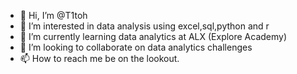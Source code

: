 - 👋 Hi, I’m @T1toh
- 👀 I’m interested in data analysis using excel,sql,python and r
- 🌱 I’m currently learning data analytics at ALX (Explore Academy)
- 💞️ I’m looking to collaborate on data analytics challenges
- 📫 How to reach me be on the lookout.

<!---
T1toh/T1toh is a ✨ special ✨ repository because its `README.md` (this file) appears on your GitHub profile.
You can click the Preview link to take a look at your changes.
--->
